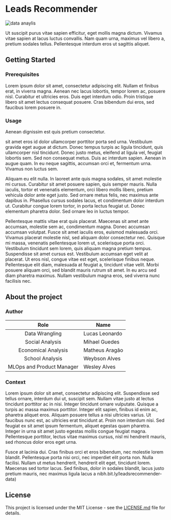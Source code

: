 # Leads Recommender
![data anaylis](https://beyondtheory.co.uk/images/other/2016/08/Beyond-Theory-Data-Analysis-Landing-Page-graphic.png)

Ut suscipit purus vitae sapien efficitur, eget mollis magna dictum. Vivamus vitae sapien at lacus luctus convallis. Nam quam urna, maximus vel libero a, pretium sodales tellus. Pellentesque interdum eros ut sagittis aliquet.

## Getting Started

### **Prerequisites**

Lorem ipsum dolor sit amet, consectetur adipiscing elit. Nullam et finibus erat, in viverra magna. Aenean nec lacus lobortis, tempor lorem ac, posuere nisl. Curabitur et ultricies eros. Duis eget interdum odio. Proin tristique libero sit amet lectus consequat posuere. Cras bibendum dui eros, sed faucibus lorem posuere in. 

### **Usage**

Aenean dignissim est quis pretium consectetur. 

sit amet eros id dolor ullamcorper porttitor porta sed urna. Vestibulum gravida eget augue at dictum. Donec tempus turpis ac ligula tincidunt, quis ullamcorper nisl tincidunt. Donec justo metus, eleifend at ligula vel, feugiat lobortis sem. Sed non consequat metus. Duis ac interdum sapien. Aenean in augue quam. In eu neque sagittis, accumsan orci et, fermentum urna. Vivamus non luctus sem.

Aliquam eu elit nulla. In laoreet ante quis magna sodales, sit amet molestie mi cursus. Curabitur sit amet posuere sapien, quis semper mauris. Nulla iaculis, tortor et venenatis elementum, orci libero mollis libero, pretium vehicula dolor ante eget justo. Sed ornare metus felis, nec maximus ante dapibus in. Phasellus cursus sodales lacus, et condimentum dolor interdum ut. Curabitur congue lorem tortor, in porta lectus feugiat ut. Donec elementum pharetra dolor. Sed ornare leo in luctus tempor.

Pellentesque mattis vitae erat quis placerat. Maecenas sit amet ante accumsan, molestie sem ac, condimentum magna. Donec accumsan accumsan volutpat. Fusce sit amet iaculis eros, euismod malesuada orci. Vivamus placerat molestie nisl, sed aliquam dolor consectetur nec. Quisque mi massa, venenatis pellentesque lorem ut, scelerisque porta orci. Vestibulum tincidunt sem lorem, quis aliquam magna pretium tempus. Suspendisse sit amet cursus est. Vestibulum accumsan eget velit at placerat. Ut eros nisl, congue vitae est eget, scelerisque finibus neque. Pellentesque elit diam, malesuada at feugiat a, tincidunt vitae velit. Morbi posuere aliquam orci, sed blandit mauris rutrum sit amet. In eu arcu sed diam pharetra maximus. Nullam vestibulum magna eros, sed viverra nunc facilisis nec.

## About the project

### Author

|           Role            | Name           |
| :-----------------------: | -------------- |
|      Data Wrangling       | Lucas Leonardo |
|      Social Analysis      | Mihael Guedes  |
|    Economical Analysis    | Matheus Aragão |
|      School Analysis      | Weybson Alves  |
| MLOps and Product Manager | Wesley Alves   |

### **Context**

Lorem ipsum dolor sit amet, consectetur adipiscing elit. Suspendisse sed tellus ornare, interdum dui ut, suscipit sem. Nullam vitae justo at lectus tincidunt porttitor ac in nisi. Integer tincidunt ornare vulputate. Quisque a turpis ac massa maximus porttitor. Integer elit sapien, finibus id enim ac, pharetra aliquet eros. Aliquam posuere tellus a nisi ultricies varius. Ut faucibus nunc est, ac ultricies erat tincidunt at. Proin non interdum nisi. Sed feugiat ex sit amet ipsum fermentum, aliquet egestas quam pharetra. Integer in urna sit amet justo egestas mollis congue feugiat magna. Pellentesque porttitor, lectus vitae maximus cursus, nisl mi hendrerit mauris, sed rhoncus dolor eros eget urna.

Fusce at lacinia dui. Cras finibus orci et eros bibendum, nec molestie lorem blandit. Pellentesque porta nisi orci, nec imperdiet elit porta non. Nulla facilisi. Nullam ut metus hendrerit, hendrerit elit eget, tincidunt lorem. Maecenas sed tortor lacus. Sed finibus, dolor in sodales blandit, lacus justo pretium mauris, nec maximus ligula lacus a nibh.bit.ly/leadsrecommender-data)

## License

This project is licensed under the MIT License - see the [LICENSE.md](https://github.com/w-rfrsh/leads-recommender/blob/master/LICENSE) file for details.
